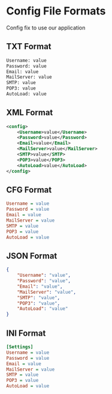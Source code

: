 
# Config File Formats

Config fix to use our application
## TXT Format
```txt
Username: value
Password: value
Email: value
MailServer: value
SMTP: value
POP3: value
AutoLoad: value
```

## XML Format
```xml
<config>
    <Username>value</Username>
    <Password>value</Password>
    <Email>value</Email>
    <MailServer>value</MailServer>
    <SMTP>value</SMTP>
    <POP3>value</POP3>
    <AutoLoad>value</AutoLoad>
</config>
```
## CFG Format
```cfg
Username = value
Password = value
Email = value
MailServer = value
SMTP = value
POP3 = value
AutoLoad = value
```

## JSON Format

```json
{
    "Username": "value",
    "Password": "value",
    "Email": "value",
    "MailServer": "value",
    "SMTP": "value",
    "POP3": "value",
    "AutoLoad": "value"
}
```

## INI Format

```ini
[Settings]
Username = value
Password = value
Email = value
MailServer = value
SMTP = value
POP3 = value
AutoLoad = value
```
